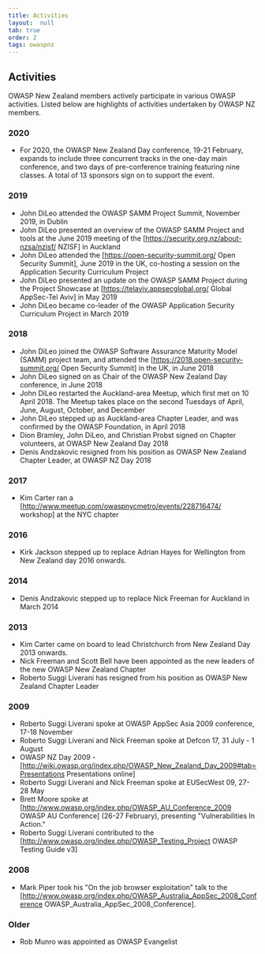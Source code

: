 ```yaml
---
title: Activities
layout:  null
tab: true
order: 2
tags: owaspnz
---
```


## Activities 

OWASP New Zealand members actively participate in various OWASP activities. Listed below are highlights of activities undertaken by OWASP NZ members.

### 2020

* For 2020, the OWASP New Zealand Day conference, 19-21 February, expands to include three concurrent tracks in the one-day main conference, and two days of pre-conference training featuring nine classes. A total of 13 sponsors sign on to support the event.

### 2019

* John DiLeo attended the OWASP SAMM Project Summit, November 2019, in Dublin
* John DiLeo presented an overview of the OWASP SAMM Project and tools at the June 2019 meeting of the [https://security.org.nz/about-nzsa/nzisf/ NZISF] in Auckland
* John DiLeo attended the [https://open-security-summit.org/ Open Security Summit], June 2019 in the UK, co-hosting a session on the Application Security Curriculum Project
* John DiLeo presented an update on the OWASP SAMM Project during the Project Showcase at [https://telaviv.appsecglobal.org/ Global AppSec-Tel Aviv] in May 2019
* John DiLeo became co-leader of the OWASP Application Security Curriculum Project in March 2019

### 2018 

* John DiLeo joined the OWASP Software Assurance Maturity Model (SAMM) project team, and attended the [https://2018.open-security-summit.org/ Open Security Summit] in the UK, in June 2018
* John DiLeo signed on as Chair of the OWASP New Zealand Day conference, in June 2018
* John DiLeo restarted the Auckland-area Meetup, which first met on 10 April 2018. The Meetup takes place on the second Tuesdays of April, June, August, October, and December
* John DiLeo stepped up as Auckland-area Chapter Leader, and was confirmed by the OWASP Foundation, in April 2018
* Dion Bramley, John DiLeo, and Christian Probst signed on Chapter volunteers, at OWASP New Zealand Day 2018 
* Denis Andzakovic resigned from his position as OWASP New Zealand Chapter Leader, at OWASP NZ Day 2018

### 2017

* Kim Carter ran a [http://www.meetup.com/owaspnycmetro/events/228716474/ workshop] at the NYC chapter

### 2016

* Kirk Jackson stepped up to replace Adrian Hayes for Wellington from New Zealand day 2016 onwards.

### 2014

* Denis Andzakovic stepped up to replace Nick Freeman for Auckland in March 2014

### 2013

* Kim Carter came on board to lead Christchurch from New Zealand Day 2013 onwards.
* Nick Freeman and Scott Bell have been appointed as the new leaders of the new OWASP New Zealand Chapter
* Roberto Suggi Liverani has resigned from his position as OWASP New Zealand Chapter Leader

### 2009

* Roberto Suggi Liverani spoke at OWASP AppSec Asia 2009 conference, 17-18 November
* Roberto Suggi Liverani and Nick Freeman spoke at Defcon 17, 31 July - 1 August
* OWASP NZ Day 2009 - [http://wiki.owasp.org/index.php/OWASP_New_Zealand_Day_2009#tab=Presentations Presentations online]
* Roberto Suggi Liverani and Nick Freeman spoke at EUSecWest 09, 27-28 May
* Brett Moore spoke at [http://www.owasp.org/index.php/OWASP_AU_Conference_2009 OWASP AU Conference] (26-27 February), presenting "Vulnerabilities In Action."
* Roberto Suggi Liverani contributed to the [http://www.owasp.org/index.php/OWASP_Testing_Project OWASP Testing Guide v3]

### 2008

* Mark Piper took his "On the job browser exploitation" talk to the [http://www.owasp.org/index.php/OWASP_Australia_AppSec_2008_Conference OWASP_Australia_AppSec_2008_Conference].

### Older

* Rob Munro was appointed as OWASP Evangelist
